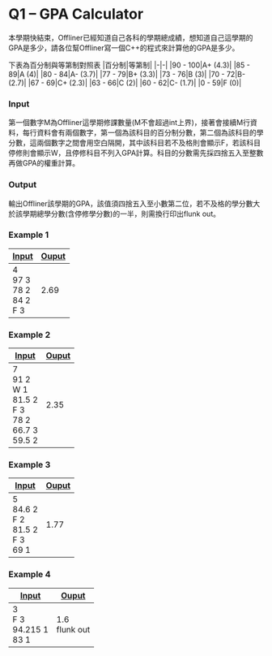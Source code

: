# Q1 – GPA Calculator
本學期快結束，Offliner已經知道自己各科的學期總成績，想知道自己這學期的GPA是多少，請各位幫Offliner寫一個C++的程式來計算他的GPA是多少。

下表為百分制與等第制對照表
|百分制|等第制|
|-|-|
|90 - 100|A+ (4.3)|
|85 - 89|A (4)|
|80 - 84|A-	(3.7)|
|77 - 79|B+ (3.3)|
|73 - 76|B (3)|
|70 - 72|B-	(2.7)|
|67 - 69|C+ (2.3)|
|63 - 66|C (2)|
|60 - 62|C-	(1.7)|
|0 - 59|F (0)|

### Input
第一個數字M為Offliner這學期修課數量(M不會超過int上界)，接著會接續M行資料，每行資料會有兩個數字，第一個為該科目的百分制分數，第二個為該科目的學分數，這兩個數字之間會用空白隔開，其中該科目若不及格則會顯示F，若該科目停修則會顯示W，且停修科目不列入GPA計算。科目的分數需先採四捨五入至整數再做GPA的權重計算。

### Output
輸出Offliner該學期的GPA，該值須四捨五入至小數第二位，若不及格的學分數大於該學期總學分數(含停修學分數)的一半，則需換行印出flunk out。

### Example 1
|[Input](./example_testcase/0.in)|[Ouput](./example_testcase/0.out)|
|-|-|
|4 <br>97 3<br>78 2<br>84 2<br>F 3|2.69|

### Example 2
|[Input](./example_testcase/1.in)|[Ouput](./example_testcase/1.out)|
|-|-|
|7<br>91 2<br>W 1<br>81.5 2<br>F 3<br>78 2<br>66.7 3<br>59.5 2<br>|2.35|

### Example 3
|[Input](./example_testcase/2.in)|[Ouput](./example_testcase/2.out)|
|-|-|
|5<br>84.6 2<br>F 2<br>81.5 2<br>F 3<br>69 1|1.77|

### Example 4
|[Input](./example_testcase/3.in)|[Ouput](./example_testcase/3.out)|
|-|-|
|3<br>F 3<br>94.215 1<br>83 1|1.6<br>flunk out|
